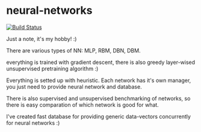 neural-networks
======

[![Build Status](https://travis-ci.org/snurkabill/neural-networks.svg?branch=master)](https://travis-ci.org/snurkabill/neural-networks)

Just a note, it's my hobby! :) 

There are various types of NN: MLP, RBM, DBN, DBM. 

everything is trained with gradient descent, there is also greedy layer-wised unsupervised pretraining algorithm :)

Everything is setted up with heuristic. Each network has it's own manager, you just need to provide neural network and database.

There is also supervised and unsupervised benchmarking of networks, so there is easy comparation of which network is good for what. 

I've created fast database for providing generic data-vectors concurrently for neural networks :)

